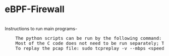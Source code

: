 # eBPF-Firewall
<br>
Instructions to run main programs-
<pre>
	The python scripts can be run by the following command: sudo python3 &lt;python_file_name&gt;
	Most of the C code does not need to be run separately; The related python script will compile it.
	To replay the pcap file: sudo tcpreplay -v --mbps &lt;speed> -i &lt;interface_name> 1.pcap 
